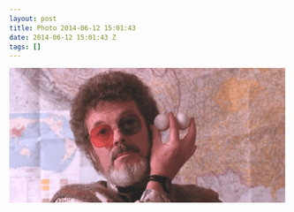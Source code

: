 ```yaml
---
layout: post
title: Photo 2014-06-12 15:01:43
date: 2014-06-12 15:01:43 Z
tags: []
---
```

![](/media/2014/06/88574571670.gif)
